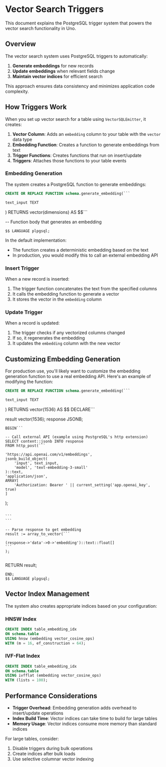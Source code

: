 # Vector Search Triggers

This document explains the PostgreSQL trigger system that powers the vector search functionality in Uno.

## Overview

The vector search system uses PostgreSQL triggers to automatically:

1. **Generate embeddings** for new records
2. **Update embeddings** when relevant fields change
3. **Maintain vector indices** for efficient search

This approach ensures data consistency and minimizes application code complexity.

## How Triggers Work

When you set up vector search for a table using `VectorSQLEmitter`, it creates:

1. **Vector Column**: Adds an `embedding` column to your table with the `vector` data type
2. **Embedding Function**: Creates a function to generate embeddings from text
3. **Trigger Functions**: Creates functions that run on insert/update
4. **Triggers**: Attaches those functions to your table events

### Embedding Generation

The system creates a PostgreSQL function to generate embeddings:

```sql
CREATE OR REPLACE FUNCTION schema.generate_embedding(```

text_input TEXT
```
) RETURNS vector(dimensions) AS $$```

-- Function body that generates an embedding
```
$$ LANGUAGE plpgsql;
```

In the default implementation:
- The function creates a deterministic embedding based on the text
- In production, you would modify this to call an external embedding API

### Insert Trigger

When a new record is inserted:

1. The trigger function concatenates the text from the specified columns
2. It calls the embedding function to generate a vector
3. It stores the vector in the `embedding` column

### Update Trigger

When a record is updated:

1. The trigger checks if any vectorized columns changed
2. If so, it regenerates the embedding
3. It updates the `embedding` column with the new vector

## Customizing Embedding Generation

For production use, you'll likely want to customize the embedding generation function to use a real embedding API. Here's an example of modifying the function:

```sql
CREATE OR REPLACE FUNCTION schema.generate_embedding(```

text_input TEXT
```
) RETURNS vector(1536) AS $$
DECLARE```

result vector(1536);
response JSONB;
```
BEGIN```

-- Call external API (example using PostgreSQL's http extension)
SELECT content::jsonb INTO response
FROM http_post(```

'https://api.openai.com/v1/embeddings',
jsonb_build_object(
    'input', text_input,
    'model', 'text-embedding-3-small'
)::text,
'application/json',
ARRAY[
    'Authorization: Bearer ' || current_setting('app.openai_key', true)
]
```
);
``````

```
```

-- Parse response to get embedding
result := array_to_vector(```

(response->'data'->0->'embedding')::text::float[]
```
);
``````

```
```

RETURN result;
```
END;
$$ LANGUAGE plpgsql;
```

## Vector Index Management

The system also creates appropriate indices based on your configuration:

### HNSW Index

```sql
CREATE INDEX table_embedding_idx 
ON schema.table 
USING hnsw (embedding vector_cosine_ops) 
WITH (m = 16, ef_construction = 64);
```

### IVF-Flat Index

```sql
CREATE INDEX table_embedding_idx 
ON schema.table 
USING ivfflat (embedding vector_cosine_ops) 
WITH (lists = 100);
```

## Performance Considerations

- **Trigger Overhead**: Embedding generation adds overhead to insert/update operations
- **Index Build Time**: Vector indices can take time to build for large tables
- **Memory Usage**: Vector indices consume more memory than standard indices

For large tables, consider:
1. Disable triggers during bulk operations
2. Create indices after bulk loads
3. Use selective columnar vector indexing